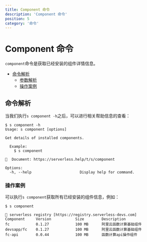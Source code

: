 ```yaml
---
title: Component 命令
description: 'Component 命令'
position: 5
category: '命令'
---
```


# Component 命令

`component`命令是获取已经安装的组件详情信息。

- [命令解析](#命令解析)
    - [参数解析](#参数解析)
    - [操作案例](#操作案例)

## 命令解析

当我们执行`s component -h`之后，可以进行相关帮助信息的查看：

```shell script
$ s component -h
Usage: s component [options]

Get details of installed components.
  
  Example:
    $ s component
    
📖  Document: https://serverless.help/t/s/component

Options:
  -h, --help                      Display help for command.
```

### 操作案例

可以执行`s component`获取所有已经安装的组件信息，例如：

```shell script
$ s component 

🔎 serverless registry [https://registry.serverless-devs.com] 
Component     Version           Size        Description 
fc            0.1.27            100 MB      阿里云函数计算基础组件 
devsapp/fc    0.1.27            100 MB      阿里云函数计算基础组件
fc-api        0.0.44            100 MB      函数计算api操作组件
```
